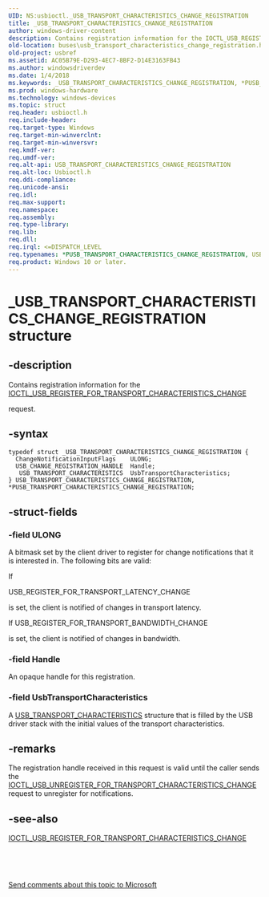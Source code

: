 ```yaml
---
UID: NS:usbioctl._USB_TRANSPORT_CHARACTERISTICS_CHANGE_REGISTRATION
title: _USB_TRANSPORT_CHARACTERISTICS_CHANGE_REGISTRATION
author: windows-driver-content
description: Contains registration information for the IOCTL_USB_REGISTER_FOR_TRANSPORT_CHARACTERISTICS_CHANGE request.
old-location: buses\usb_transport_characteristics_change_registration.htm
old-project: usbref
ms.assetid: AC05B79E-D293-4EC7-8BF2-D14E3163FB43
ms.author: windowsdriverdev
ms.date: 1/4/2018
ms.keywords: _USB_TRANSPORT_CHARACTERISTICS_CHANGE_REGISTRATION, *PUSB_TRANSPORT_CHARACTERISTICS_CHANGE_REGISTRATION, USB_TRANSPORT_CHARACTERISTICS_CHANGE_REGISTRATION
ms.prod: windows-hardware
ms.technology: windows-devices
ms.topic: struct
req.header: usbioctl.h
req.include-header: 
req.target-type: Windows
req.target-min-winverclnt: 
req.target-min-winversvr: 
req.kmdf-ver: 
req.umdf-ver: 
req.alt-api: USB_TRANSPORT_CHARACTERISTICS_CHANGE_REGISTRATION
req.alt-loc: Usbioctl.h
req.ddi-compliance: 
req.unicode-ansi: 
req.idl: 
req.max-support: 
req.namespace: 
req.assembly: 
req.type-library: 
req.lib: 
req.dll: 
req.irql: <=DISPATCH_LEVEL
req.typenames: *PUSB_TRANSPORT_CHARACTERISTICS_CHANGE_REGISTRATION, USB_TRANSPORT_CHARACTERISTICS_CHANGE_REGISTRATION
req.product: Windows 10 or later.
---
```


# _USB_TRANSPORT_CHARACTERISTICS_CHANGE_REGISTRATION structure



## -description
Contains registration information for the <a href="..\usbioctl\ni-usbioctl-ioctl_usb_register_for_transport_characteristics_change.md">IOCTL_USB_REGISTER_FOR_TRANSPORT_CHARACTERISTICS_CHANGE</a> 

request.



## -syntax

````
typedef struct _USB_TRANSPORT_CHARACTERISTICS_CHANGE_REGISTRATION {
  ChangeNotificationInputFlags    ULONG;
  USB_CHANGE_REGISTRATION_HANDLE  Handle;
   USB_TRANSPORT_CHARACTERISTICS  UsbTransportCharacteristics;
} USB_TRANSPORT_CHARACTERISTICS_CHANGE_REGISTRATION, *PUSB_TRANSPORT_CHARACTERISTICS_CHANGE_REGISTRATION;
````


## -struct-fields

### -field  ULONG

A bitmask set by the client driver to register for change notifications that it is interested in. The following bits are valid:

If 

USB_REGISTER_FOR_TRANSPORT_LATENCY_CHANGE 

is set, the client is notified of changes in transport latency.  



If USB_REGISTER_FOR_TRANSPORT_BANDWIDTH_CHANGE 

is set, the client is notified of changes in bandwidth. 



### -field  Handle

An opaque handle for this registration.


### -field  UsbTransportCharacteristics

A <a href="..\usbioctl\ns-usbioctl-_usb_transport_characteristics.md">USB_TRANSPORT_CHARACTERISTICS</a> structure that is filled by the USB driver stack with the initial values of the transport characteristics. 



## -remarks
The registration handle received in this request is valid until the caller sends the <a href="..\usbioctl\ni-usbioctl-ioctl_usb_unregister_for_transport_characteristics_change.md">IOCTL_USB_UNREGISTER_FOR_TRANSPORT_CHARACTERISTICS_CHANGE</a> request to unregister for notifications.


## -see-also
<dl>
<dt>
<a href="..\usbioctl\ni-usbioctl-ioctl_usb_register_for_transport_characteristics_change.md">IOCTL_USB_REGISTER_FOR_TRANSPORT_CHARACTERISTICS_CHANGE</a>
</dt>
</dl>
 

 

<a href="mailto:wsddocfb@microsoft.com?subject=Documentation%20feedback [usbref\buses]:%20USB_TRANSPORT_CHARACTERISTICS_CHANGE_REGISTRATION structure%20 RELEASE:%20(1/4/2018)&amp;body=%0A%0APRIVACY STATEMENT%0A%0AWe use your feedback to improve the documentation. We don't use your email address for any other purpose, and we'll remove your email address from our system after the issue that you're reporting is fixed. While we're working to fix this issue, we might send you an email message to ask for more info. Later, we might also send you an email message to let you know that we've addressed your feedback.%0A%0AFor more info about Microsoft's privacy policy, see http://privacy.microsoft.com/en-us/default.aspx." title="Send comments about this topic to Microsoft">Send comments about this topic to Microsoft</a>

